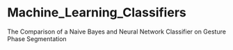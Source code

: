 # Machine_Learning_Classifiers
The Comparison of a Naive Bayes and Neural Network Classifier on Gesture Phase Segmentation

